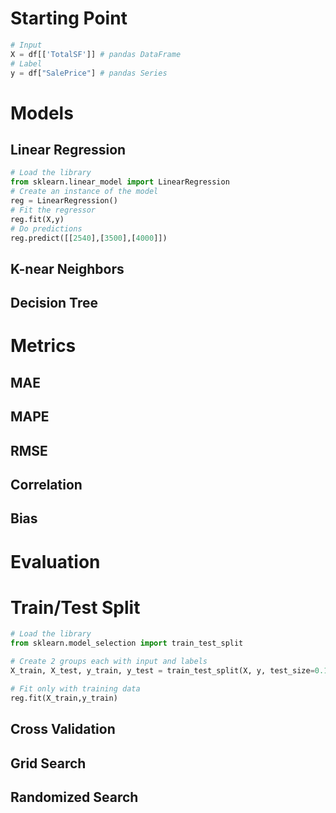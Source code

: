 # Starting Point
```python
# Input
X = df[['TotalSF']] # pandas DataFrame
# Label
y = df["SalePrice"] # pandas Series
```

# Models
## Linear Regression

```python
# Load the library
from sklearn.linear_model import LinearRegression
# Create an instance of the model
reg = LinearRegression()
# Fit the regressor
reg.fit(X,y)
# Do predictions
reg.predict([[2540],[3500],[4000]])
```
## K-near Neighbors

## Decision Tree

# Metrics
## MAE
## MAPE
## RMSE
## Correlation
## Bias

# Evaluation

# Train/Test Split
```python
# Load the library
from sklearn.model_selection import train_test_split

# Create 2 groups each with input and labels
X_train, X_test, y_train, y_test = train_test_split(X, y, test_size=0.10)

# Fit only with training data
reg.fit(X_train,y_train)
```

## Cross Validation
## Grid Search
## Randomized Search
